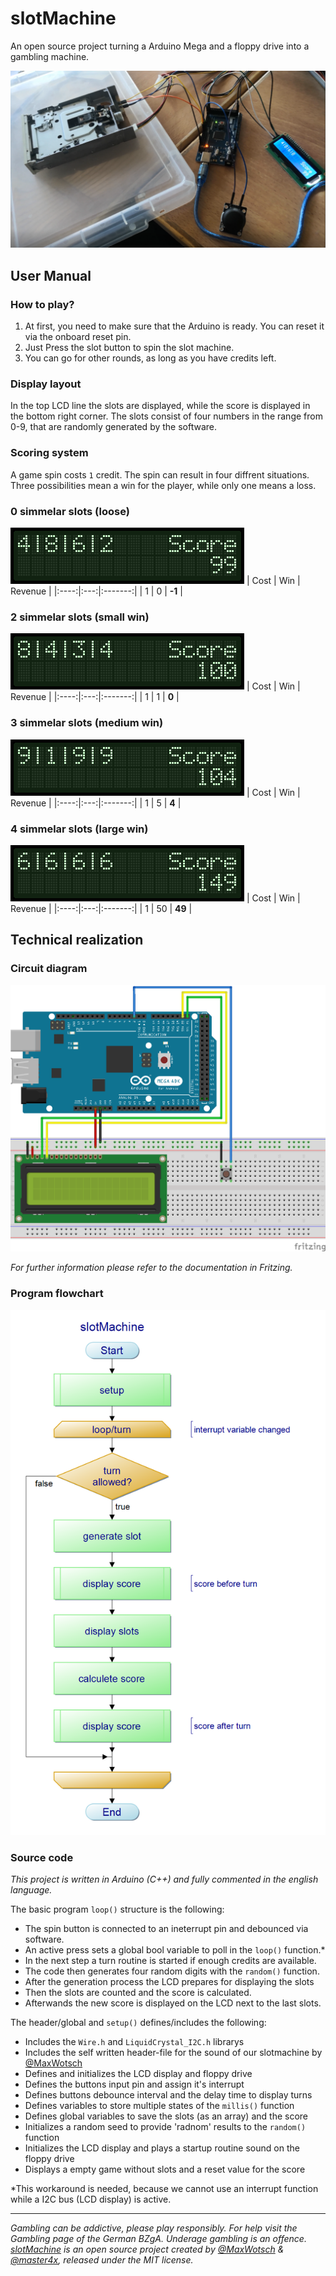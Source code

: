 # slotMachine
An open source project turning a Arduino Mega and a floppy drive into a gambling machine.

![buildOverview](img/build.png)

## User Manual

### How to play?
1. At first, you need to make sure that the Arduino is ready. You can reset it via the onboard reset pin.
2. Just Press the slot button to spin the slot machine.
3. You can go for other rounds, as long as you have credits left.

### Display layout
In the top LCD line the slots are displayed, while the score is displayed in the bottom right corner.
The slots consist of four numbers in the range from 0-9, that are randomly generated by the software.

### Scoring system
A game spin costs `1` credit. The spin can result in four diffrent situations.
Three possibilities mean a win for the player, while only one means a loss.

### 0 simmelar slots (loose)
![noWinLCD](img/noWin.png)
| Cost | Win | Revenue |
|:----:|:---:|:-------:|
|   1  |  0  |  **-1** |

### 2 simmelar slots (small win)
![smallWinLCD](img/smallWin.png)
| Cost | Win | Revenue |
|:----:|:---:|:-------:|
|   1  |  1  |  **0**  |

### 3 simmelar slots (medium win)
![mediumWinLCD](img/mediumWin.png)
| Cost | Win | Revenue |
|:----:|:---:|:-------:|
|   1  |  5  |  **4**  |

### 4 simmelar slots (large win)
![bigWinLCD](img/bigWin.png)
| Cost | Win | Revenue |
|:----:|:---:|:-------:|
|   1  |  50 |  **49** |

## Technical realization

### Circuit diagram
![fritzingCircuit](img/circuit.png)

*For further information please refer to the documentation in Fritzing.*

### Program flowchart
![flowChart](img/flowchart.png)

### Source code
*This project is written in Arduino (C++) and fully commented in the english language.*

The basic program `loop()` structure is the following:
- The spin button is connected to an ineterrupt pin and debounced via software.
- An active press sets a global bool variable to poll in the `loop()` function.*
- In the next step a turn routine is started if enough credits are available.
- The code then generates four random digits with the `random()` function.
- After the generation process the LCD prepares for displaying the slots
- Then the slots are counted and the score is calculated.
- Afterwands the new score is displayed on the LCD next to the last slots.

The header/global and `setup()` defines/includes the following:
- Includes the `Wire.h` and `LiquidCrystal_I2C.h` librarys
- Includes the self written header-file for the sound of our slotmachine by [@MaxWotsch](https://github.com/MaxWotsch)
- Defines and initializes the LCD display and floppy drive
- Defines the buttons input pin and assign it's interrupt
- Defines buttons debounce interval and the delay time to display turns
- Defines variables to store multiple states of the `millis()` function
- Defines global variables to save the slots (as an array) and the score
- Initializes a random seed to provide 'radnom' results to the `random()` function
- Initializes the LCD display and plays a startup routine sound on the floppy drive
- Displays a empty game without slots and a reset value for the score

*This workaround is needed, because we cannot use an interrupt function while a I2C bus (LCD display) is active.

----

*Gambling can be addictive, please play responsibly. For help visit the Gambling page of the German BZgA. Underage gambling is an offence.
[slotMachine](https://github.com/master4x/slotMachine) is an open source project created by [@MaxWotsch](https://github.com/MaxWotsch) & [@master4x](https://github.com/master4x), released under the MIT license.*
